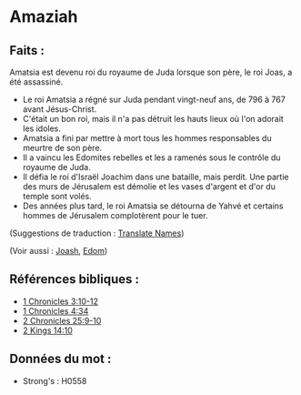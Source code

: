 # Amaziah

## Faits :

Amatsia est devenu roi du royaume de Juda lorsque son père, le roi Joas, a été assassiné.

* Le roi Amatsia a régné sur Juda pendant vingt-neuf ans, de 796 à 767 avant Jésus-Christ.
* C'était un bon roi, mais il n'a pas détruit les hauts lieux où l'on adorait les idoles.
* Amatsia a fini par mettre à mort tous les hommes responsables du meurtre de son père.
* Il a vaincu les Edomites rebelles et les a ramenés sous le contrôle du royaume de Juda.
* Il défia le roi d'Israël Joachim dans une bataille, mais perdit. Une partie des murs de Jérusalem est démolie et les vases d'argent et d'or du temple sont volés.
* Des années plus tard, le roi Amatsia se détourna de Yahvé et certains hommes de Jérusalem complotèrent pour le tuer.

(Suggestions de traduction : [Translate Names](rc://en/ta/man/translate/translate-names))

(Voir aussi : [Joash](../names/joash.md), [Edom](../names/edom.md))

## Références bibliques :

* [1 Chronicles 3:10-12](rc://en/tn/help/1ch/03/10)
* [1 Chronicles 4:34](rc://en/tn/help/1ch/04/34)
* [2 Chronicles 25:9-10](rc://en/tn/help/2ch/25/09)
* [2 Kings 14:10](rc://en/tn/help/2ki/14/10)

## Données du mot :

* Strong's : H0558
